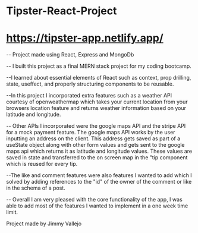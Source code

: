 # Tipster-React-Project

# https://tipster-app.netlify.app/



-- Project made using React, Express and MongoDb

-- I built this project as a final MERN stack project for my coding bootcamp.

--I learned about essential elements of React such as context, prop drilling, state, useffect, and properly structuring components to be reusable.

--In this project I incorporated extra features such as a weather API courtesy of openweathermap which takes your current location from your browsers location feature and returns weather information based on your latitude and longitude.

-- Other APIs I incorporated were the google maps API and the stripe API for a mock payment feature. The google maps API works by the user inputting an address on the client. This address gets saved as part of a useState object along with other form values and gets sent to the google maps api which returns it as latitude and longitude values. These values are saved in state and transferred to the on screen map in the "tip component which is reused for every tip.

--The like and comment features were also features I wanted to add which I solved by adding references to the "id" of the owner of the comment or like in the schema of a post.

-- Overall I am very pleased with the core functionality of the app, I was able to add most of the features I wanted to implement in a one week time limit.

Project made by Jimmy Vallejo
